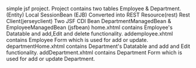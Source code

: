 simple jsf project.
Project contains two tables Employee & Department.(Entity)
Local SessionBean (EJB)
Converted into REST Resource(rest)
Rest Client(jerseyclient)
Two JSF CDI Bean DepartmentManagedBean & EmployeeManagedBean (jsfbean)
home.xhtml contains Employee's Datatable and add,Edit and delete functionality.
addemployee.xhtml contains Employee Form which is used for add or update.
departmentHome.xhtml contains Department's Datatable and add and Edit functionality.
addDepartment.xhtml contains Department Form which is used for add or update Department.
